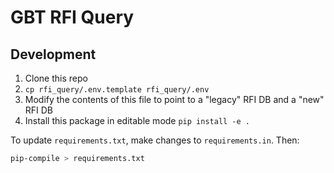 # GBT RFI Query

## Development

1. Clone this repo
1. `cp rfi_query/.env.template rfi_query/.env`
1. Modify the contents of this file to point to a "legacy" RFI DB and a "new" RFI DB
1. Install this package in editable mode `pip install -e .`

To update `requirements.txt`, make changes to `requirements.in`. Then:

```sh
pip-compile > requirements.txt
```

